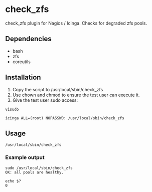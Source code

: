 # check_zfs
check_zfs plugin for Nagios / Icinga. Checks for degraded zfs pools.

## Dependencies
* bash
* zfs
* coreutils

## Installation
1. Copy the script to /usr/local/sbin/check_zfs
1. Use chown and chmod to ensure the test user can execute it.
1. Give the test user sudo access:
```
visudo 
```
```
icinga ALL=(root) NOPASSWD: /usr/local/sbin/check_zfs
``` 

## Usage
```
/usr/local/sbin/check_zfs
```

### Example output
```
sudo /usr/local/sbin/check_zfs
OK: all pools are healthy.
```
```
echo $?
0
```

